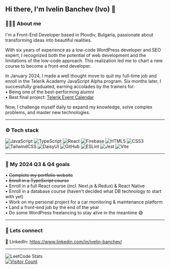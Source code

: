 ## Hi there, I'm Ivelin Banchev (Ivo) 👋

### 👨🏻‍💻 About me

I'm a Front-End Developer based in Plovdiv, Bulgaria, passionate about transforming ideas into beautiful realities.

With six years of experience as a low-code WordPress developer and SEO expert, I recognized both the potential of web development and the limitations of the low-code approach. This realization led me to chart a new course to become a front-end developer.

In January 2024, I made a well thought move to quit my full-time job and enroll in the Telerik Academy JavaScript Alpha program. Six months later, I successfully graduated, earning accolades by the trainers for:<br>
• Being one of the best-performing alumni <br>
• Best final project: [Telerik Event Calendar](https://telerik-event-calendar.netlify.app/) <br>

Now, I challenge myself daily to expand my knowledge, solve complex problems, and master new technologies.

<hr>

### ⚙️ Tech stack

![JavaScript](https://img.shields.io/badge/javascript-%23323330.svg?style=for-the-badge&logo=javascript&logoColor=%23F7DF1E)
![TypeScript](https://img.shields.io/badge/typescript-%23007ACC.svg?style=for-the-badge&logo=typescript&logoColor=white)
![React](https://img.shields.io/badge/react-%2320232a.svg?style=for-the-badge&logo=react&logoColor=%2361DAFB)
![Firebase](https://img.shields.io/badge/firebase-%23039BE5.svg?style=for-the-badge&logo=firebase)
![HTML5](https://img.shields.io/badge/html5-%23E34F26.svg?style=for-the-badge&logo=html5&logoColor=white)
![CSS3](https://img.shields.io/badge/css3-%231572B6.svg?style=for-the-badge&logo=css3&logoColor=white)
![TailwindCSS](https://img.shields.io/badge/tailwindcss-%2338B2AC.svg?style=for-the-badge&logo=tailwind-css&logoColor=white)
![DaisyUI](https://img.shields.io/badge/daisyui-5A0EF8?style=for-the-badge&logo=daisyui&logoColor=white)
![GitHub](https://img.shields.io/badge/github-%23121011.svg?style=for-the-badge&logo=github&logoColor=white)
![ESLint](https://img.shields.io/badge/ESLint-4B3263?style=for-the-badge&logo=eslint&logoColor=white)
![Jest](https://img.shields.io/badge/-jest-%23C21325?style=for-the-badge&logo=jest&logoColor=white)
![Vite](https://img.shields.io/badge/vite-%23646CFF.svg?style=for-the-badge&logo=vite&logoColor=white)

<hr>

### 🌱 My 2024 Q3 & Q4 goals

• ~~Complete my portfolio website~~ <br>
• ~~Enroll in a TypeScript course~~ <br>
• Enroll in a full React course (incl. Next.js & Redux) & React Native <br>
• Enroll in a database course (haven't decided what DB technology to start with yet) <br>
• Work on my personal project for a car monitoring & maintenance platform <br>
• Land a front-end job by the end of the year <br>
• Do some WordPress freelancing to stay alive in the meantime 😅

<hr>

### 🤝 Lets connect

🔗 LinkedIn: https://www.linkedin.com/in/ivelin-banchev/ <br>

<hr>

![LeetCode Stats](https://leetcard.jacoblin.cool/banch3v?theme=dark&font=Noto%20Sans)  
[![Visitor Count](https://visitcount.itsvg.in/api?id=banch3v&label=Views&color=1&icon=0&pretty=true)](https://visitcount.itsvg.in)
